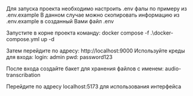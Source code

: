 Для запуска проекта необходимо настроить .env фалы по примеру из .env.example
В данном случае можно скопировать информацию из .env.example в созданный Вами файл .env

Запустите в корне проекта команду:
docker compose -f .\docker-compose.yml up -d

Затем перейдите по адресу: http://localhost:9000
Используйте креды для входа:
login: admin
pwd: password123

После входа создайте бакет для хранения файлов с именем: audio-transcribation

Перейдите по адресу localhost:5173 для использования интерфейса